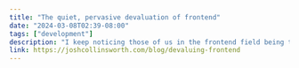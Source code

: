 ```yaml
---
title: "The quiet, pervasive devaluation of frontend"
date: "2024-03-08T02:39-08:00"
tags: ["development"]
description: "I keep noticing those of us in the frontend field being treated much the same as nurses, paralegals, and executive assistants. Our work is seen as important, certainly, but just not the same as, or as important as, the “real” work."
link: https://joshcollinsworth.com/blog/devaluing-frontend
---
```

